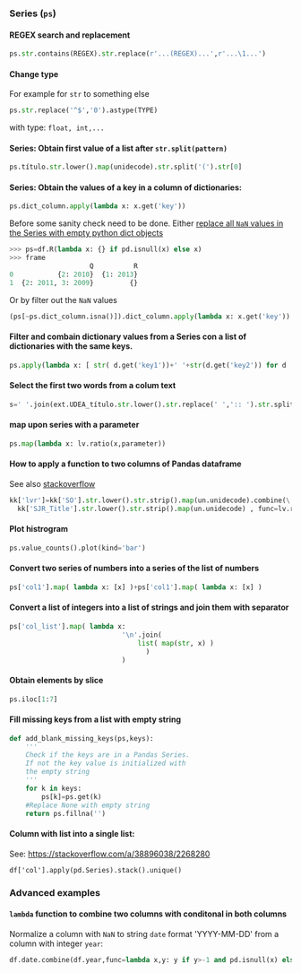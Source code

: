 ### Series (`ps`)
#### REGEX search and replacement
```python
ps.str.contains(REGEX).str.replace(r'...(REGEX)...',r'...\1...')
```

#### Change type
For example for `str` to something else

```python
ps.str.replace('^$','0').astype(TYPE)
```

with type: `float, int,...`

#### Series: Obtain first value of a list after `str.split(pattern)`
```python
ps.título.str.lower().map(unidecode).str.split('(').str[0]
```

#### Series: Obtain the values of a key in a column of dictionaries:
```python
ps.dict_column.apply(lambda x: x.get('key'))
```
Before some sanity check need to be done.
Either [replace all `NaN` values in the Series with empty python dict objects](https://stackoverflow.com/a/25901013/2268280)
```python
>>> ps=df.R(lambda x: {} if pd.isnull(x) else x)
>>> frame
                    Q          R
0           {2: 2010}  {1: 2013}
1  {2: 2011, 3: 2009}         {}
```
Or by filter out the `NaN` values
```python
(ps[~ps.dict_column.isna()]).dict_column.apply(lambda x: x.get('key'))
```
#### Filter and combain dictionary values from a Series con a list of dictionaries with the same keys.
```python
ps.apply(lambda x: [ str( d.get('key1'))+' '+str(d.get('key2')) for d  in x] )
```

#### Select the first two words from a colum text
```python
s=' '.join(ext.UDEA_título.str.lower().str.replace(' ',':: ').str.split('::').str[:2].loc[i])
```
#### map  upon series with a parameter
```python
ps.map(lambda x: lv.ratio(x,parameter))
```
#### How to apply a function to two columns of Pandas dataframe
See also [stackoverflow](http://stackoverflow.com/questions/13331698/how-to-apply-a-function-to-two-columns-of-pandas-dataframe)
```python
kk['lvr']=kk['SO'].str.lower().str.strip().map(un.unidecode).combine(\
  kk['SJR_Title'].str.lower().str.strip().map(un.unidecode) , func=lv.ratio)
```
#### Plot histrogram
```python
ps.value_counts().plot(kind='bar')
```

#### Convert two series of numbers into a series of the list of numbers
```python
ps['col1'].map( lambda x: [x] )+ps['col1'].map( lambda x: [x] )
```

#### Convert a list of integers into a list of strings and join them with separator
```python
ps['col_list'].map( lambda x: 
                            '\n'.join(  
                                list( map(str, x) ) 
                                  ) 
                            )
```
#### Obtain elements by slice
```python
ps.iloc[1:7]
```

#### Fill missing keys from a list with empty string
```python
def add_blank_missing_keys(ps,keys):
    '''
    Check if the keys are in a Pandas Series.
    If not the key value is initialized with
    the empty string
    '''
    for k in keys:
        ps[k]=ps.get(k)
    #Replace None with empty string
    return ps.fillna('')    
```

#### Column with list into a single list:
See: https://stackoverflow.com/a/38896038/2268280
```
df['col'].apply(pd.Series).stack().unique()
```

### Advanced examples
#### `lambda` function to combine two columns with conditonal in both columns
Normalize a column with `NaN` to string `date` format 'YYYY-MM-DD' from a column with integer `year`:
```python
df.date.combine(df.year,func=lambda x,y: y if y>-1 and pd.isnull(x) else x)
```

